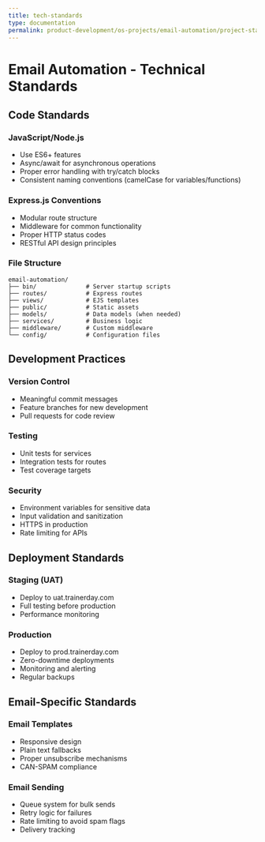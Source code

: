 ```yaml
---
title: tech-standards
type: documentation
permalink: product-development/os-projects/email-automation/project-standards-and-dev-notes/tech-standards
---
```


# Email Automation - Technical Standards

## Code Standards

### JavaScript/Node.js
- Use ES6+ features
- Async/await for asynchronous operations
- Proper error handling with try/catch blocks
- Consistent naming conventions (camelCase for variables/functions)

### Express.js Conventions
- Modular route structure
- Middleware for common functionality
- Proper HTTP status codes
- RESTful API design principles

### File Structure
```
email-automation/
├── bin/              # Server startup scripts
├── routes/           # Express routes
├── views/            # EJS templates
├── public/           # Static assets
├── models/           # Data models (when needed)
├── services/         # Business logic
├── middleware/       # Custom middleware
└── config/           # Configuration files
```

## Development Practices

### Version Control
- Meaningful commit messages
- Feature branches for new development
- Pull requests for code review

### Testing
- Unit tests for services
- Integration tests for routes
- Test coverage targets

### Security
- Environment variables for sensitive data
- Input validation and sanitization
- HTTPS in production
- Rate limiting for APIs

## Deployment Standards

### Staging (UAT)
- Deploy to uat.trainerday.com
- Full testing before production
- Performance monitoring

### Production
- Deploy to prod.trainerday.com
- Zero-downtime deployments
- Monitoring and alerting
- Regular backups

## Email-Specific Standards

### Email Templates
- Responsive design
- Plain text fallbacks
- Proper unsubscribe mechanisms
- CAN-SPAM compliance

### Email Sending
- Queue system for bulk sends
- Retry logic for failures
- Rate limiting to avoid spam flags
- Delivery tracking